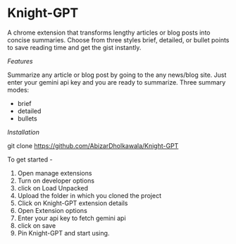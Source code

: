 # Knight-GPT

A chrome extension that transforms lengthy articles or blog posts into concise summaries.
Choose from three styles brief, detailed, or bullet points to save reading time and get the gist instantly.

*Features*

Summarize any article or blog post by going to the any news/blog site.
Just enter your gemini api key and you are ready to summarize.
Three summary modes:
- brief
- detailed
- bullets

*Installation*

git clone https://github.com/AbizarDholkawala/Knight-GPT

To get started - 
1) Open manage extensions
2) Turn on developer options
3) click on Load Unpacked
4) Upload the folder in which you cloned the project
5) Click on Knight-GPT extension details
6) Open Extension options
7) Enter your api key to fetch gemini api
8) click on save
9) Pin Knight-GPT and start using.
